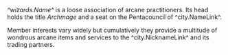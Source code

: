 *^wizards.Name^* is a loose association of arcane practitioners. Its head holds the title *Archmage* and a seat on the Pentacouncil of ^city.NameLink^. 

Member interests vary widely but cumulatively they provide a multitude of wondrous arcane items and services to the ^city.NicknameLink^ and its trading partners.